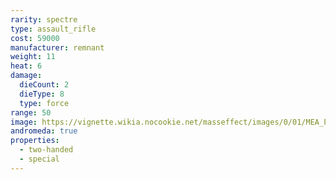 ```yaml
---
rarity: spectre
type: assault_rifle
cost: 59000
manufacturer: remnant
weight: 11
heat: 6
damage:
  dieCount: 2
  dieType: 8
  type: force
range: 50
image: https://vignette.wikia.nocookie.net/masseffect/images/0/01/MEA_P.A.W._MP.png/revision/latest?cb=20180530231855
andromeda: true
properties:
  - two-handed
  - special
---
```

